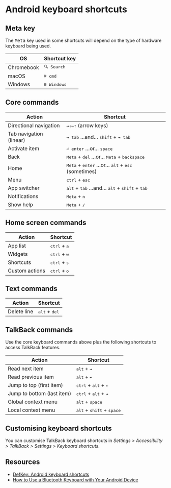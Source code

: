 # Android keyboard shortcuts


## Meta key

The <kbd>Meta</kbd> key used in some shortcuts will depend on the type of hardware keyboard being used.

OS          |  Shortcut key
------------|----------------
Chromebook  |  <kbd>🔍 Search</kbd>
macOS       |  <kbd>⌘ cmd</kbd>
Windows     |  <kbd>⊞ Windows</kbd>


## Core commands

Action                   |  Shortcut
-------------------------|-----------------
Directional navigation   | <kbd>→</kbd><kbd>↓</kbd><kbd>←</kbd><kbd>↑</kbd> (arrow keys)
Tab navigation (linear)  | <kbd>⇥ tab</kbd> …and… <kbd>shift</kbd> + <kbd>⇥ tab</kbd>
Activate item            | <kbd>⏎ enter</kbd> …or… <kbd>space</kbd>
Back                     | <kbd>Meta</kbd> + <kbd>del</kbd> …or… <kbd>Meta</kbd> + <kbd>backspace</kbd>
Home                     | <kbd>Meta</kbd> + <kbd>enter</kbd> …or… <kbd>alt</kbd> + <kbd>esc</kbd> (sometimes)
Menu                     | <kbd>ctrl</kbd> + <kbd>esc</kbd>
App switcher             | <kbd>alt</kbd> + <kbd>tab</kbd> …and… <kbd>alt</kbd> + <kbd>shift</kbd> + <kbd>tab</kbd>
Notifications            | <kbd>Meta</kbd> + <kbd>n</kbd>
Show help                | <kbd>Meta</kbd> + <kbd>/</kbd>


## Home screen commands

Action         |  Shortcut
---------------|-----------------
App list       | <kbd>ctrl</kbd> + <kbd>a</kbd>
Widgets        | <kbd>ctrl</kbd> + <kbd>w</kbd>
Shortcuts      | <kbd>ctrl</kbd> + <kbd>s</kbd>
Custom actions | <kbd>ctrl</kbd> + <kbd>o</kbd>


## Text commands

Action         |  Shortcut
---------------|-----------------
Delete line    | <kbd>alt</kbd> + <kbd>del</kbd>


## TalkBack commands

Use the core keyboard commands above plus the following shortcuts to access TalkBack features.

Action                     |  Shortcut
---------------------------|---------------------------
Read next item             | <kbd>alt</kbd> + <kbd>→</kbd>
Read previous item         | <kbd>alt</kbd> + <kbd>←</kbd>
Jump to top (first item)   | <kbd>ctrl</kbd> + <kbd>alt</kbd> + <kbd>←</kbd>
Jump to bottom (last item) | <kbd>ctrl</kbd> + <kbd>alt</kbd> + <kbd>→</kbd>
Global context menu        | <kbd>alt</kbd> + <kbd>space</kbd>
Local context menu         | <kbd>alt</kbd> + <kbd>shift</kbd> + <kbd>space</kbd>


## Customising keyboard shortcuts

You can customise TalkBack keyboard shortcuts in *Settings > Accessibility > TalkBack > Settings > Keyboard shortcuts*.


## Resources

- [DefKey: Android keyboard shortcuts](https://defkey.com/android-bluetooth-shortcuts)
- [How to Use a Bluetooth Keyboard with Your Android Device](https://www.howtogeek.com/175267/the-htg-guide-to-using-a-bluetooth-keyboard-with-your-android-device/)
